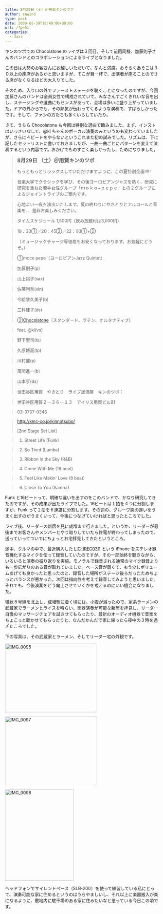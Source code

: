 ```yaml
---
title: 8月29日（土）＠用賀キンのツボ
author: eawind
type: post
date: 2009-08-30T18:49:00+09:00
url: /?p=51
categories:
  - Jazz
---
```

キンのツボでの Chocolatone のライブは３回目。そして前回同様、加藤則子さんのバンドとのコラボレーションによるライブとなりました。

この日は大勢のお客さんにお越しいただいて、なんと満席。おそらくあそこは３０以上の座席があるかと思いますが、そこが目一杯で、出演者が座ることのできる席がなくなるほどの大入りでした。

そのため、入り口の外でファーストステージを聴くことになったのですが、今回加藤さんのバンドは全員女性で構成されていて、みなさんすごくきれいな音を出し、ステージングや選曲にもセンスがあって、会場は多いに盛り上がっていました。ドアの外からでも、その熱気が伝わってくるような演奏で、すばらしかったです。そして、ファンの方たちも多くいらしていたり。

さて、うちら Chocolatone も今回は特別な選曲で臨みました。まず、インストはいっさいなしで、@ki ちゃんのボーカル演奏のみというのも変わっていましたが、さらに４ビートをやらないというこれまた初の試みでした。リズムは、下に記したセットリストに書いておきましたが、一曲一曲ごとにパターンを変えて演奏するという内容です。おかげでものすごく楽しかったし、ためになりました。

> **<big>8月29日 （土）＠用賀キンのツボ</big>**
>
> もっともっとリラックスしていただけますように、この夏特別企画!!!!!

> 音楽大学でクラシックを学び、その後ヨーロピアンジャズを熱く、研究に研究を重ねた若手女性グループ「ｍｏｋｏ−ｐｅｐｅ」との２グループによるジョイントライブのご案内です。

> 心地よい一夜を演出いたします。夏の終わりにやきとりとアルコールと音楽を．．是非お楽しみください。
>
> タイムスケジュール 1,500円（飲み放題付は3,000円）

> 19：30①／20：45②／22：00①+②
>
> （ミュージックチャージ等価格もお安くなっております。お気軽にどうぞ。）
>
> ①moco pepe（ヨーロピアンJazz Quintet）

> 加藤則子(p)

> 山上裕子(sax)

> 佐藤利奈(vln)

> 今給黎久美子(b)

> 三科律子(ds)
>
> ②[Chocolatone][1]（スタンダード、ラテン、オルタナティブ）

> feat. @ki(vo)

> 野下聖司(ts)

> 久原博高(tp)

> 川村健(p)

> 風間進一(b)

> 山本亨(ds)
>
> 世田谷区用賀　やきとり　ライブ居酒屋　キンのツボ：

> 世田谷区用賀２ー３６ー１３　アイリス用賀ビルB1

> 03-3707-0346

> http://kmc-co.jp/kinnotsubo/
>
> [2nd Stage Set List]

> 1. Street Life (Funk)

> 2. So Tired (Lumba)

> 3. Ribbon In the Sky (R&B)

> 4. Come With Me (16 beat)

> 5. Feel Like Makin' Love (8 beat)

> 6. Close To You (Samba)

Funk と16ビートって、明確な違いを出すのをこのバンドで、かなり研究してきたのですが、その成果が出たライブでした。16ビートは１拍を４つに分割しますが、Funk って１拍を６連譜に分割します。その辺の、グルーヴ感の違いをうまく出すのがうまくいって、今後につなげていければと思ったところでした。

ライブ後、リーダーの新居を見に成増まで行きました。というか、リーダーが最後までお客さんやメンバーとやり取りしていたら終電が終わってしまったので、送っていってついでにちょっとお宅拝見してきたというところ。

途中、クルマの中で、最近購入した [LIC-IREC03P][2] <img style="border: none !important; margin: 0px !important;" src="http://www.assoc-amazon.jp/e/ir?t=eawind-22&l=as2&o=9&a=B002KW52ZY" alt="" width="1" height="1" border="0" />という iPhone をステレオ録音機化するマイクを使って録音していたのですが、その一部始終を聴きながら、いろいろと演奏の振り返りを実施。モノラルで録音される通常のマイク録音よりも一歩広がりのある音が取れていました。ベース音が弱くて、もう少しボリュームあげても良かったと思ったのと、録音した場所がステージ後ろだったためちょっとバランスが悪かった。次回は指向性を考えて録音してみようと思いました。それでも、今後演奏をどう向上させていくかを考えるのにいい機会になりました。

環状８号線を北上し、成増駅に着く頃には、小腹が減ったので、家系ラーメンの武蔵家でラーメンとライスを喰らい、楽器演奏が可能な新居を拝見し、リーダー自慢のマッサージチェアを試させてもらったり、最新のオーディオ機器で音楽をちょこっと聴かせてもらったりと、なんだかんだで家に帰ったら夜中の３時を過ぎたころでした。

下の写真は、その武蔵家とラーメン、そしてリーダー宅の外観です。

<span class="mt-enclosure mt-enclosure-image" style="display: inline;"><a href="/img/wp/2009/08/IMG_0095.jpg"><img class="alignnone size-medium wp-image-816" src="/img/wp/2009/08/IMG_0095.jpg" alt="IMG_0095" width="300" height="225" srcset="/img/wp/2009/08/IMG_0095.jpg 300w, /img/wp/2009/08/IMG_0095-1024x768.jpg 1024w" sizes="(max-width: 300px) 100vw, 300px" /></a></span>

<span class="mt-enclosure mt-enclosure-image" style="display: inline;"><a href="/img/wp/2009/08/IMG_0097.jpg"><img class="alignnone size-medium wp-image-817" src="/img/wp/2009/08/IMG_0097.jpg" alt="IMG_0097" width="300" height="225" srcset="/img/wp/2009/08/IMG_0097.jpg 300w, /img/wp/2009/08/IMG_0097-1024x768.jpg 1024w" sizes="(max-width: 300px) 100vw, 300px" /></a></span>

<span class="mt-enclosure mt-enclosure-image" style="display: inline;"><a href="/img/wp/2009/08/IMG_0098.jpg"><img class="alignnone size-medium wp-image-818" src="/img/wp/2009/08/IMG_0098.jpg" alt="IMG_0098" width="225" height="300" srcset="/img/wp/2009/08/IMG_0098.jpg 225w, /img/wp/2009/08/IMG_0098-768x1024.jpg 768w, /img/wp/2009/08/IMG_0098.jpg 1536w" sizes="(max-width: 225px) 100vw, 225px" /></a></span>

ヘッドフォンでサイレントベース（SLB-200<img style="border: none !important; margin: 0px !important;" src="http://www.assoc-amazon.jp/e/ir?t=eawind-22&l=as2&o=9&a=B002A5KZIU" alt="" width="1" height="1" border="0" />）を使って練習している私にとって、演奏可能な家に住めるというのはうらやましいし、それ以上に楽器搬入が楽になるように、敷地内に駐車場のある家に住みたいなと思っている今日この頃です。

 [1]: http://www.eawind.net/?page_id=930
 [2]: http://www.amazon.co.jp/gp/product/B002KW52ZY?ie=UTF8&tag=eawind-22&linkCode=as2&camp=247&creative=1211&creativeASIN=B002KW52ZY
